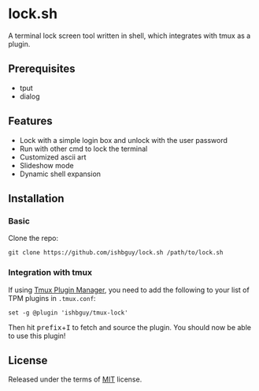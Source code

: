 # lock.sh

A terminal lock screen tool written in shell, which integrates with tmux as a plugin.

## Prerequisites

- tput
- dialog

## Features

- Lock with a simple login box and unlock with the user password
- Run with other cmd to lock the terminal
- Customized ascii art
- Slideshow mode
- Dynamic shell expansion

## Installation

### Basic

Clone the repo:

```
git clone https://github.com/ishbguy/lock.sh /path/to/lock.sh
```

### Integration with tmux

If using [Tmux Plugin Manager](https://github.com/tmux-plugins/tpm), you need to add
the following to your list of TPM plugins in `.tmux.conf`:

```
set -g @plugin 'ishbguy/tmux-lock'
```

Then hit <kbd>prefix</kbd>+<kbd>I</kbd> to fetch and source the plugin. You should now be able to use this plugin!

## License

Released under the terms of [MIT](LICENSE) license.
